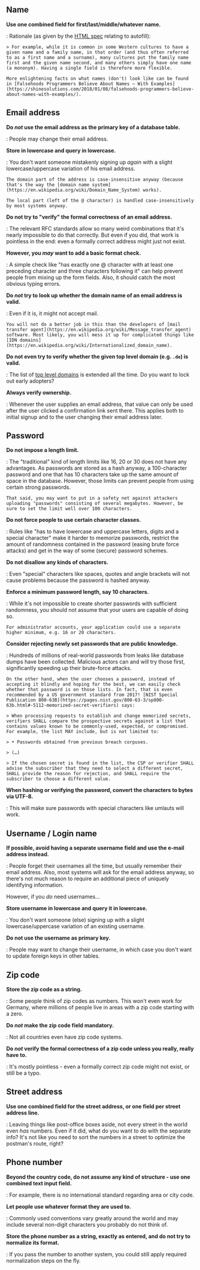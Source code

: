 ## Name

**Use one combined field for first/last/middle/whatever name.**

:   Rationale (as given by the [HTML spec](https://www.w3.org/TR/html52/sec-forms.html#autofill-field) relating to
autofill):

    > For example, while it is common in some Western cultures to have a given name and a family name, in that order (and thus often referred to as a first name and a surname), many cultures put the family name first and the given name second, and many others simply have one name (a mononym). Having a single field is therefore more flexible.

    More enlightening facts on what names (don't) look like can be found in [Falsehoods Programmers Believe About Names – With Examples](https://shinesolutions.com/2018/01/08/falsehoods-programmers-believe-about-names-with-examples/).

## Email address

**Do _not_ use the email address as the primary key of a database table.**

:   People may change their email address.

**Store in lowercase and query in lowercase.**

:   You don't want someone mistakenly signing up _again_ with a slight lowercase/uppercase variation of his email
address.

    The domain part of the address is case-insensitive anyway (because that's the way the [domain name system](https://en.wikipedia.org/wiki/Domain_Name_System) works).

    The local part (left of the @ character) is handled case-insensitively by most systems anyway.

**Do not try to "verify" the formal correctness of an email address.**

:   The relevant RFC standards allow so many weird combinations that it's nearly impossible to do that correctly. But
even if you did, that work is pointless in the end: even a formally correct address might just not exist.

**However, you _may_ want to add a basic format check.**

:   A simple check like "has exactly one @ character with at least one preceding
character and three characters following it" can help prevent people from mixing up the form fields. Also, it should
catch the most obvious typing errors.

**Do _not_ try to look up whether the domain name of an email address is valid.**

:   Even if it is, it might not accept mail.

    You will not do a better job in this than the developers of [mail transfer agent](https://en.wikipedia.org/wiki/Message_transfer_agent) software. Most likely, you will mess it up for complicated things like [IDN domains](https://en.wikipedia.org/wiki/Internationalized_domain_name).

**Do not even try to verify whether the given top level domain (e.g. `.de`) is valid.**

:   The list of [top level domains](https://en.wikipedia.org/wiki/Top-level_domain) is extended all the time. Do you
want to lock out early adopters?

**Always verify ownership.**

:   Whenever the user supplies an email address, that value can only be used after the user clicked a confirmation link
sent there. This applies both to initial signup and to the user changing their email address later.

## Password

**Do not impose a length limit.**

:   The "traditional" kind of length limits like 16, 20 or 30 does not have any advantages. As passwords are stored as a
hash anyway, a 100-character password and one that has 10 characters take up the same amount of space in the database.
However, those limits can prevent people from using certain strong passwords.

    That said, you may want to put in a safety net against attackers uploading "passwords" consisting of several megabytes. However, be sure to set the limit well over 100 characters.

**Do not force people to use certain character classes.**

:   Rules like "has to have lowercase and uppercase letters, digits and a special character" make it harder to memorize
passwords, restrict the amount of randomness contained in the password (easing brute force attacks) and get in the way
of some (secure) password schemes.

**Do not disallow any kinds of characters.**

:   Even "special" characters like spaces, quotes and angle brackets will not cause problems because the password is
hashed anyway.

**Enforce a minimum password length, say 10 characters.**

:   While it's not impossible to create shorter passwords with sufficient randomness, you should not assume that your
users are capable of doing so.

    For administrator accounts, your application could use a separate higher minimum, e.g. 16 or 20 characters. 

**Consider rejecting newly set passwords that are public knowledge.**

:   Hundreds of millions of real-world passwords from leaks like database dumps have been collected. Malicious actors
can and will try those first, significantly speeding up their brute-force attacks.

    On the other hand, when the user chooses a password, instead of accepting it blindly and hoping for the best, we can easily check whether that password is on those lists. In fact, that is even recommended by a US government standard from 2017! [NIST Special Publication 800-63B](https://pages.nist.gov/800-63-3/sp800-63b.html#-5112-memorized-secret-verifiers) says:

    > When processing requests to establish and change memorized secrets, verifiers SHALL compare the prospective secrets against a list that contains values known to be commonly-used, expected, or compromised. For example, the list MAY include, but is not limited to:

    > • Passwords obtained from previous breach corpuses.

    > (…)

    > If the chosen secret is found in the list, the CSP or verifier SHALL advise the subscriber that they need to select a different secret, SHALL provide the reason for rejection, and SHALL require the subscriber to choose a different value.

**When hashing or verifying the password, convert the characters to bytes via UTF-8.**

:   This will make sure passwords with special characters like umlauts will work.

## Username / Login name

**If possible, avoid having a separate username field and use the e-mail address instead.**

:   People forget their usernames all the time, but usually remember their email address. Also, most systems will ask
for the email address anyway, so there's not much reason to require an additional piece of uniquely identifying
information.

However, if you _do_ need usernames...

**Store username in lowercase and query it in lowercase.**

:   You don't want someone (else) signing up with a slight lowercase/uppercase variation of an existing username.

**Do not use the username as primary key.**

:   People may want to change their username, in which case you don't want to update foreign keys in other tables.

## Zip code

**Store the zip code as a string.**

:   Some people think of zip codes as numbers. This won't even work for Germany, where millions of people live in areas
with a zip code starting with a zero.

**Do _not_ make the zip code field mandatory.**

:   Not all countries even have zip code systems.

**Do _not_ verify the formal correctness of a zip code unless you really, really have to.**

:   It's mostly pointless - even a formally correct zip code might not exist, or still be a typo.

## Street address

**Use one combined field for the street address, or one field per street address line.**

:   Leaving things like post-office boxes aside, not every street in the world even _has_ numbers. Even if it did, what
do you want to do with the separate info? It's not like you need to sort the numbers in a street to optimize the
postman's route, right?

## Phone number

**Beyond the country code, do not assume any kind of structure - use one combined text input field.**

:   For example, there is no international standard regarding area or city code.

**Let people use whatever format they are used to.**

:   Commonly used conventions vary greatly around the world and may include several non-digit characters you probably do
not think of.

**Store the phone number as a string, exactly as entered, and do not try to normalize its format.**

:   If you pass the number to another system, you could still apply required normalization steps on the fly.
